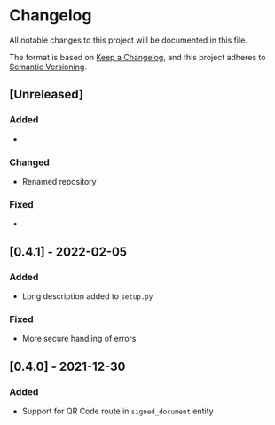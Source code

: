 # Changelog

All notable changes to this project will be documented in this file.

The format is based on [Keep a Changelog](https://keepachangelog.com/en/1.0.0/),
and this project adheres to [Semantic Versioning](https://semver.org/spec/v2.0.0.html).

## [Unreleased]

### Added

*

### Changed

* Renamed repository

### Fixed

*

## [0.4.1] - 2022-02-05

### Added

* Long description added to `setup.py`

### Fixed

* More secure handling of errors

## [0.4.0] - 2021-12-30

### Added

* Support for QR Code route in `signed_document` entity
